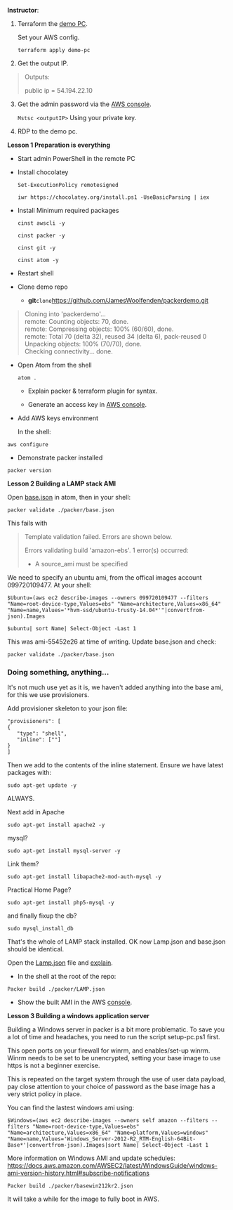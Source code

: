 **Instructor**:

1.  Terraform the [demo PC](demo-pc).

    Set your AWS config.

    ```terraform apply demo-pc```

2.  Get the output IP.
>Outputs:
>
>public ip = 54.194.22.10
<!-- -->

3.  Get the admin password via the [AWS console](http://console.aws.amazon.com).

    ```Mstsc <outputIP>```
    Using your private key.
4.  RDP to the demo pc.

**Lesson 1 Preparation is everything**

-   Start admin PowerShell in the remote PC

-   Install chocolatey

    ```Set-ExecutionPolicy remotesigned```

    ```iwr https://chocolatey.org/install.ps1 -UseBasicParsing | iex```

-   Install Minimum required packages

    ```cinst awscli -y```

    ```cinst packer -y```

    ```cinst git -y```

    ```cinst atom -y```

-   Restart shell

-   Clone demo repo

    -   **git**` clone `<https://github.com/JamesWoolfenden/packerdemo.git>

>   Cloning into 'packerdemo'...  
    remote: Counting objects: 70, done.  
    remote: Compressing objects: 100% (60/60), done.  
    remote: Total 70 (delta 32), reused 34 (delta 6), pack-reused 0  
    Unpacking objects: 100% (70/70), done.  
    Checking connectivity... done.  

-   Open Atom from the shell

     ```atom .```

    -   Explain packer & terraform plugin for syntax.

    -   Generate an access key in [AWS console](http://console.aws.amazon.com).

<!-- -->

-   Add AWS keys environment

    In the shell:

   ```aws configure```

-   Demonstrate packer installed

   ```packer version```

**Lesson 2 Building a LAMP stack AMI**

Open [base.json](packer/base.json) in atom, then in your shell:

```packer validate ./packer/base.json```

This fails with
>    Template validation failed. Errors are shown below.
>    
>    Errors validating build 'amazon-ebs'. 1 error(s) occurred:
>    
>    * A source_ami must be specified

We need to specify an ubuntu ami, from the offical images account 099720109477. At your shell:

```$Ubuntu=(aws ec2 describe-images --owners 099720109477 --filters "Name=root-device-type,Values=ebs" "Name=architecture,Values=x86_64" "Name=name,Values='*hvm-ssd/ubuntu-trusty-14.04*'"|convertfrom-json).Images```

```$ubuntu| sort Name| Select-Object -Last 1```

This was ami-55452e26 at time of writing. Update base.json and check:

```packer validate ./packer/base.json```

### Doing something, anything...

It's not much use yet as it is, we haven't added anything into the base ami, for this we use provisioners.

Add provisioner skeleton to your json file:

    "provisioners": [
    {
       "type": "shell",
       "inline": [""]
    }
    ]

Then we add to the contents of the inline statement. Ensure we have latest packages with:    

```sudo apt-get update -y```

ALWAYS.

Next add in Apache

```sudo apt-get install apache2 -y```

mysql?

```sudo apt-get install mysql-server -y```

Link them?

```sudo apt-get install libapache2-mod-auth-mysql -y```

Practical Home Page?

```sudo apt-get install php5-mysql -y```

and finally fixup the db?

```sudo mysql_install_db  ```  

That's the whole of LAMP stack installed. OK now Lamp.json and base.json should be identical.

Open the [Lamp.json](packer/LAMP.json) file and [explain](Packer.md).

-   In the shell at the root of the repo:

   ```Packer build ./packer/LAMP.json```

-   Show the built AMI in the AWS [console](https://console.aws.amazon.com/console/home).

**Lesson 3 Building a windows application server**

Building a Windows server in packer is a bit more problematic.
To save you a lot of time and headaches, you need to run the script setup-pc.ps1 first.

This open ports on your firewall for winrm, and enables/set-up winrm.
Winrm  needs to be set to be unencrypted, setting your base image to use https is not a beginner exercise.

This is repeated on the target system through the use of user data payload, pay close attention to your choice of password as the base image has a very strict policy in place.  

You can find the lastest windows ami using:

   ```$Windows=(aws ec2 describe-images --owners self amazon --filters --filters "Name=root-device-type,Values=ebs" "Name=architecture,Values=x86_64" "Name=platform,Values=windows" "Name=name,Values='Windows_Server-2012-R2_RTM-English-64Bit-Base*'|convertfrom-json).Images|sort Name| Select-Object -Last 1```

More information on Windows AMI and update schedules:
https://docs.aws.amazon.com/AWSEC2/latest/WindowsGuide/windows-ami-version-history.html#subscribe-notifications

   ```Packer build ./packer/basewin212kr2.json```

It will take a while for the image to fully boot in AWS.
